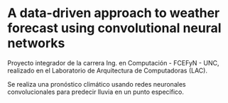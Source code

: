 # A data-driven approach to weather forecast using convolutional neural networks
Proyecto integrador de la carrera Ing. en Computación - FCEFyN - UNC, realizado en el Laboratorio de Arquitectura de Computadoras (LAC).

Se realiza una pronóstico climático usando redes neuronales convolucionales para predecir lluvia en un punto específico.
